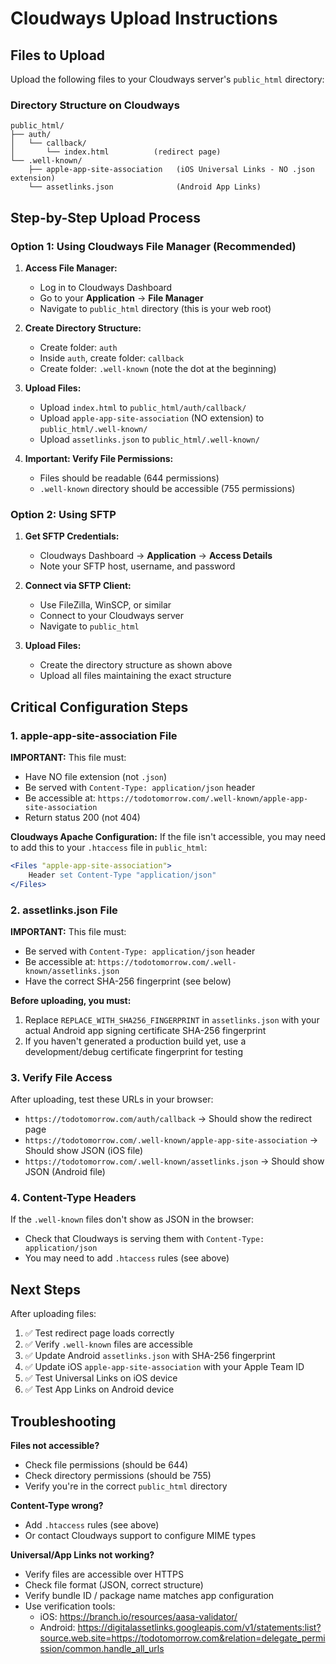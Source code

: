 # Cloudways Upload Instructions

## Files to Upload

Upload the following files to your Cloudways server's `public_html` directory:

### Directory Structure on Cloudways

```
public_html/
├── auth/
│   └── callback/
│       └── index.html          (redirect page)
└── .well-known/
    ├── apple-app-site-association   (iOS Universal Links - NO .json extension)
    └── assetlinks.json              (Android App Links)
```

## Step-by-Step Upload Process

### Option 1: Using Cloudways File Manager (Recommended)

1. **Access File Manager:**
   - Log in to Cloudways Dashboard
   - Go to your **Application** → **File Manager**
   - Navigate to `public_html` directory (this is your web root)

2. **Create Directory Structure:**
   - Create folder: `auth`
   - Inside `auth`, create folder: `callback`
   - Create folder: `.well-known` (note the dot at the beginning)

3. **Upload Files:**
   - Upload `index.html` to `public_html/auth/callback/`
   - Upload `apple-app-site-association` (NO extension) to `public_html/.well-known/`
   - Upload `assetlinks.json` to `public_html/.well-known/`

4. **Important: Verify File Permissions:**
   - Files should be readable (644 permissions)
   - `.well-known` directory should be accessible (755 permissions)

### Option 2: Using SFTP

1. **Get SFTP Credentials:**
   - Cloudways Dashboard → **Application** → **Access Details**
   - Note your SFTP host, username, and password

2. **Connect via SFTP Client:**
   - Use FileZilla, WinSCP, or similar
   - Connect to your Cloudways server
   - Navigate to `public_html`

3. **Upload Files:**
   - Create the directory structure as shown above
   - Upload all files maintaining the exact structure

## Critical Configuration Steps

### 1. apple-app-site-association File

**IMPORTANT:** This file must:
- Have NO file extension (not `.json`)
- Be served with `Content-Type: application/json` header
- Be accessible at: `https://todotomorrow.com/.well-known/apple-app-site-association`
- Return status 200 (not 404)

**Cloudways Apache Configuration:**
If the file isn't accessible, you may need to add this to your `.htaccess` file in `public_html`:

```apache
<Files "apple-app-site-association">
    Header set Content-Type "application/json"
</Files>
```

### 2. assetlinks.json File

**IMPORTANT:** This file must:
- Be served with `Content-Type: application/json` header
- Be accessible at: `https://todotomorrow.com/.well-known/assetlinks.json`
- Have the correct SHA-256 fingerprint (see below)

**Before uploading, you must:**
1. Replace `REPLACE_WITH_SHA256_FINGERPRINT` in `assetlinks.json` with your actual Android app signing certificate SHA-256 fingerprint
2. If you haven't generated a production build yet, use a development/debug certificate fingerprint for testing

### 3. Verify File Access

After uploading, test these URLs in your browser:
- `https://todotomorrow.com/auth/callback` → Should show the redirect page
- `https://todotomorrow.com/.well-known/apple-app-site-association` → Should show JSON (iOS file)
- `https://todotomorrow.com/.well-known/assetlinks.json` → Should show JSON (Android file)

### 4. Content-Type Headers

If the `.well-known` files don't show as JSON in the browser:
- Check that Cloudways is serving them with `Content-Type: application/json`
- You may need to add `.htaccess` rules (see above)

## Next Steps

After uploading files:
1. ✅ Test redirect page loads correctly
2. ✅ Verify `.well-known` files are accessible
3. ✅ Update Android `assetlinks.json` with SHA-256 fingerprint
4. ✅ Update iOS `apple-app-site-association` with your Apple Team ID
5. ✅ Test Universal Links on iOS device
6. ✅ Test App Links on Android device

## Troubleshooting

**Files not accessible?**
- Check file permissions (should be 644)
- Check directory permissions (should be 755)
- Verify you're in the correct `public_html` directory

**Content-Type wrong?**
- Add `.htaccess` rules (see above)
- Or contact Cloudways support to configure MIME types

**Universal/App Links not working?**
- Verify files are accessible over HTTPS
- Check file format (JSON, correct structure)
- Verify bundle ID / package name matches app configuration
- Use verification tools:
  - iOS: https://branch.io/resources/aasa-validator/
  - Android: https://digitalassetlinks.googleapis.com/v1/statements:list?source.web.site=https://todotomorrow.com&relation=delegate_permission/common.handle_all_urls

